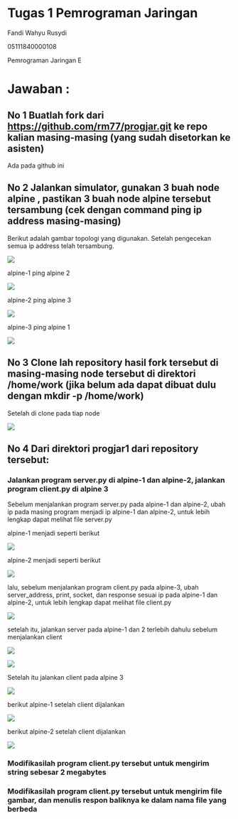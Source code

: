 # Tugas 1 Pemrograman Jaringan

Fandi Wahyu Rusydi

05111840000108

Pemrograman Jaringan E

# Jawaban :

## No 1 Buatlah fork dari https://github.com/rm77/progjar.git ke repo kalian masing-masing (yang sudah disetorkan ke asisten)

Ada pada github ini

## No 2 Jalankan simulator, gunakan 3 buah node alpine , pastikan 3 buah node alpine tersebut tersambung (cek dengan command ping ip address masing-masing)

Berikut adalah gambar topologi yang digunakan. Setelah pengecekan semua ip address telah tersambung.

![](https://github.com/Asmophel/Pemrograman_Jaringan_E/blob/master/progjar1/img1/1.PNG)

alpine-1 ping alpine 2

![](https://github.com/Asmophel/Pemrograman_Jaringan_E/blob/master/progjar1/img1/2.PNG)

alpine-2 ping alpine 3

![](https://github.com/Asmophel/Pemrograman_Jaringan_E/blob/master/progjar1/img1/3.PNG)

alpine-3 ping alpine 1

![](https://github.com/Asmophel/Pemrograman_Jaringan_E/blob/master/progjar1/img1/4.PNG)

## No 3 Clone lah repository hasil fork tersebut di masing-masing node tersebut di direktori /home/work (jika belum ada dapat dibuat dulu dengan mkdir -p /home/work)

Setelah di clone pada tiap node

![](https://github.com/Asmophel/Pemrograman_Jaringan_E/blob/master/progjar1/img1/5.PNG)

## No 4 Dari direktori progjar1 dari repository tersebut:

### Jalankan program server.py di alpine-1 dan alpine-2, jalankan program client.py di alpine 3

Sebelum menjalankan program server.py pada alpine-1 dan alpine-2, ubah ip pada masing program menjadi ip alpine-1 dan alpine-2, untuk lebih lengkap dapat melihat file server.py

alpine-1 menjadi seperti berikut

![](https://github.com/Asmophel/Pemrograman_Jaringan_E/blob/master/progjar1/img1/6.PNG)

alpine-2 menjadi seperti berikut

![](https://github.com/Asmophel/Pemrograman_Jaringan_E/blob/master/progjar1/img1/7.PNG)

lalu, sebelum menjalankan program client.py pada alpine-3, ubah server_address, print, socket, dan response sesuai ip pada alpine-1 dan alpine-2, untuk lebih lengkap dapat melihat file client.py

![](https://github.com/Asmophel/Pemrograman_Jaringan_E/blob/master/progjar1/img1/8.PNG)

setelah itu, jalankan server pada alpine-1 dan 2 terlebih dahulu sebelum menjalankan client

![](https://github.com/Asmophel/Pemrograman_Jaringan_E/blob/master/progjar1/img1/9.PNG)

![](https://github.com/Asmophel/Pemrograman_Jaringan_E/blob/master/progjar1/img1/10.PNG)

Setelah itu jalankan client pada alpine 3

![](https://github.com/Asmophel/Pemrograman_Jaringan_E/blob/master/progjar1/img1/11.PNG)

berikut alpine-1 setelah client dijalankan

![](https://github.com/Asmophel/Pemrograman_Jaringan_E/blob/master/progjar1/img1/12.PNG)

berikut alpine-2 setelah client dijalankan

![](https://github.com/Asmophel/Pemrograman_Jaringan_E/blob/master/progjar1/img1/13.PNG)

### Modifikasilah program client.py tersebut untuk mengirim string sebesar 2 megabytes


### Modifikasilah program client.py tersebut untuk mengirim file gambar, dan menulis respon baliknya ke dalam nama file yang berbeda


